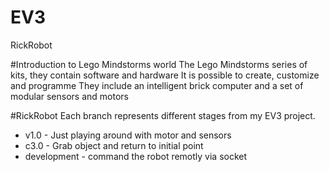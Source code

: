 # EV3
RickRobot


#Introduction to Lego Mindstorms world
The Lego Mindstorms series of kits, they  contain software and hardware 
It is possible to create, customize and programme
They include an intelligent brick computer and a set of modular sensors and motors

#RickRobot
Each branch represents different stages from my EV3 project.
* v1.0 - Just playing around with motor and sensors
* c3.0 - Grab object and return to initial point 
* development - command the robot remotly via socket
